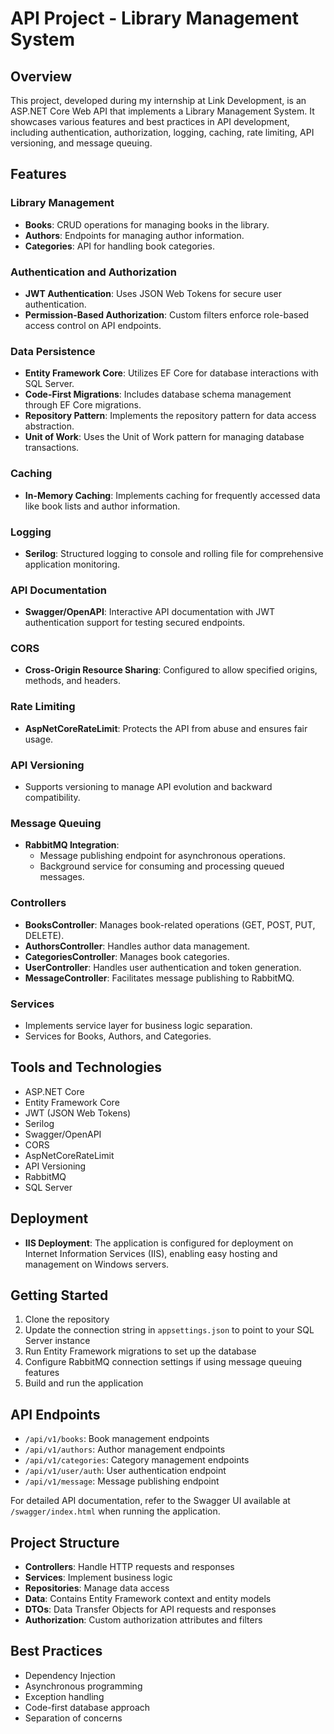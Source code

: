 # API Project - Library Management System

## Overview
This project, developed during my internship at Link Development, is an ASP.NET Core Web API that implements a Library Management System. It showcases various features and best practices in API development, including authentication, authorization, logging, caching, rate limiting, API versioning, and message queuing.

## Features

### Library Management
- **Books**: CRUD operations for managing books in the library.
- **Authors**: Endpoints for managing author information.
- **Categories**: API for handling book categories.

### Authentication and Authorization
- **JWT Authentication**: Uses JSON Web Tokens for secure user authentication.
- **Permission-Based Authorization**: Custom filters enforce role-based access control on API endpoints.

### Data Persistence
- **Entity Framework Core**: Utilizes EF Core for database interactions with SQL Server.
- **Code-First Migrations**: Includes database schema management through EF Core migrations.
- **Repository Pattern**: Implements the repository pattern for data access abstraction.
- **Unit of Work**: Uses the Unit of Work pattern for managing database transactions.

### Caching
- **In-Memory Caching**: Implements caching for frequently accessed data like book lists and author information.

### Logging
- **Serilog**: Structured logging to console and rolling file for comprehensive application monitoring.

### API Documentation
- **Swagger/OpenAPI**: Interactive API documentation with JWT authentication support for testing secured endpoints.

### CORS
- **Cross-Origin Resource Sharing**: Configured to allow specified origins, methods, and headers.

### Rate Limiting
- **AspNetCoreRateLimit**: Protects the API from abuse and ensures fair usage.

### API Versioning
- Supports versioning to manage API evolution and backward compatibility.

### Message Queuing
- **RabbitMQ Integration**: 
  - Message publishing endpoint for asynchronous operations.
  - Background service for consuming and processing queued messages.

### Controllers
- **BooksController**: Manages book-related operations (GET, POST, PUT, DELETE).
- **AuthorsController**: Handles author data management.
- **CategoriesController**: Manages book categories.
- **UserController**: Handles user authentication and token generation.
- **MessageController**: Facilitates message publishing to RabbitMQ.

### Services
- Implements service layer for business logic separation.
- Services for Books, Authors, and Categories.

## Tools and Technologies
- ASP.NET Core
- Entity Framework Core
- JWT (JSON Web Tokens)
- Serilog
- Swagger/OpenAPI
- CORS
- AspNetCoreRateLimit
- API Versioning
- RabbitMQ
- SQL Server

## Deployment
- **IIS Deployment**: The application is configured for deployment on Internet Information Services (IIS), enabling easy hosting and management on Windows servers.

## Getting Started
1. Clone the repository
2. Update the connection string in `appsettings.json` to point to your SQL Server instance
3. Run Entity Framework migrations to set up the database
4. Configure RabbitMQ connection settings if using message queuing features
5. Build and run the application

## API Endpoints
- `/api/v1/books`: Book management endpoints
- `/api/v1/authors`: Author management endpoints
- `/api/v1/categories`: Category management endpoints
- `/api/v1/user/auth`: User authentication endpoint
- `/api/v1/message`: Message publishing endpoint

For detailed API documentation, refer to the Swagger UI available at `/swagger/index.html` when running the application.

## Project Structure
- **Controllers**: Handle HTTP requests and responses
- **Services**: Implement business logic
- **Repositories**: Manage data access
- **Data**: Contains Entity Framework context and entity models
- **DTOs**: Data Transfer Objects for API requests and responses
- **Authorization**: Custom authorization attributes and filters

## Best Practices
- Dependency Injection
- Asynchronous programming
- Exception handling
- Code-first database approach
- Separation of concerns
